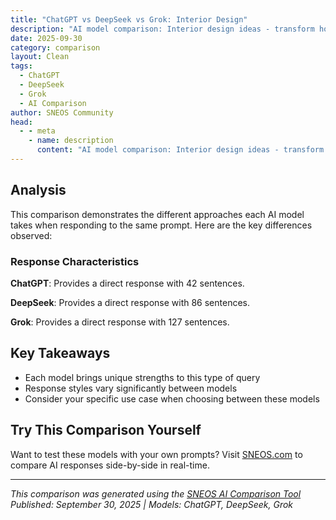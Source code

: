 ```yaml
---
title: "ChatGPT vs DeepSeek vs Grok: Interior Design"
description: "AI model comparison: Interior design ideas - transform home on budget..."
date: 2025-09-30
category: comparison
layout: Clean
tags:
  - ChatGPT
  - DeepSeek
  - Grok
  - AI Comparison
author: SNEOS Community
head:
  - - meta
    - name: description
      content: "AI model comparison: Interior design ideas - transform home on budget..."
---
```


<ChatComparison
  title="ChatGPT vs DeepSeek vs Grok: Interior Design"
  prompt="Interior design ideas - transform home on budget"
  :responses='{
    "ChatGPT": "Transforming your home on a budget is entirely possible with some creativity and smart planning. Here are several interior design ideas to refresh your space without overspending:\n\n### 1. **Declutter and Deep Clean**\n- Start by removing unnecessary items to create a more open and inviting space.\n- A clean home instantly feels more refreshed and organized.\n\n### 2. **Rearrange Furniture**\n- Changing the layout of your furniture can dramatically alter the look and feel of a room.\n- Try new configurations to improve flow and highlight focal points like windows or fireplaces.\n\n### 3. **DIY Accent Wall**\n- Use affordable paint to create an accent wall.\n- Consider patterns like stripes, stencils, or even removable wallpaper for a bold statement.\n- A fresh coat of paint can brighten a room instantly.\n\n### 4. **Update Soft Furnishings**\n- Swap out or add throw pillows, blankets, or curtains with budget-friendly fabrics.\n- These small touches add color and texture without major expense.\n\n### 5. **Use Mirrors to Enhance Light**\n- Strategically place mirrors to reflect natural light and make rooms appear larger.\n- Thrift stores often have affordable mirrors that you can repaint or repurpose.\n\n### 6. **Add Greenery**\n- Houseplants bring life to any space and improve air quality.\n- Look for easy-to-care-for plants like pothos, snake plants, or succulents.\n\n### 7. **Repurpose and Upcycle**\n- Give new life to old furniture with paint, new hardware, or reupholstering.\n- Turn unused items into decor, such as stacking books as a side table or using baskets for storage.\n\n### 8. **Lighting Upgrade**\n- Replace outdated light fixtures with stylish, affordable alternatives or add floor/table lamps.\n- Use warm bulbs to create cozy ambiance.\n\n### 9. **Create Art Displays**\n- Frame prints, photos, or fabric samples to create personalized gallery walls.\n- Use printable art from free online resources or make your own.\n\n### 10. **Add Rugs**\n- A rug can define a space and add warmth.\n- Look for sales or inexpensive options like flatweave rugs.\n\n### 11. **Use Open Shelving**\n- Replace some cabinet doors with open shelves to display decor and frequently used items.\n- Paint and style shelving to match your design aesthetic.\n\n### 12. **Personalize with Accessories**\n- Incorporate affordable accessories like candles, vases, or decorative trays.\n- Swap out cabinet knobs and drawer pulls for a quick update.\n\n---\n\n### Bonus Tips:\n- Shop at thrift stores, flea markets, and online marketplaces for budget finds.\n- Keep a consistent color palette for a cohesive look.\n- Plan and prioritize updates to focus on high-impact areas first.\n\nIf you want ideas tailored to a specific room or style, let me know!",
    "DeepSeek": "Of course! Transforming your home on a budget is all about creativity, strategy, and a little bit of elbow grease. You don\u0027t need a massive budget to make a huge impact.\n\nHere is a comprehensive guide to interior design ideas that will transform your home without breaking the bank.\n\n### The Golden Rules of Budget Design\n\n1.  **Declutter First:** This is free! A clean, clutter-free space instantly looks more spacious and intentional.\n2.  **Paint is Your Best Friend:** It\u0027s the most cost-effective way to change the entire mood of a room.\n3.  **Thrift, Don\u0027t Buy New:** Second-hand stores, Facebook Marketplace, and garage sales are treasure troves.\n4.  **DIY Where You Can:** A little effort can save you a lot of money.\n5.  **Focus on High-Impact, Low-Cost Changes:** Think soft furnishings, lighting, and accessories.\n\n---\n\n### Room-by-Room Transformation Ideas\n\n#### **1. The Living Room: The Heart of the Home**\n\n*   **Rearrange the Furniture:** It\u0027s free! Try floating your sofa away from the walls, creating a cozy conversation area.\n*   **Create an Accent Wall:** Paint one wall a bold color or use removable wallpaper for a dramatic, renter-friendly focal point.\n*   **Update Soft Furnishings:** New throw pillows and a cozy blanket in a modern texture (like chunky knit) or pattern can completely change the look of your sofa.\n*   **Change Your Lighting:** Swap out a dated lampshade. Add a stylish (but affordable) floor lamp from IKEA or Target to create ambient lighting instead of relying on harsh overhead lights.\n*   **DIY Artwork:** Frame beautiful fabric scraps, create your own abstract painting on a canvas, or frame high-quality posters or pages from a calendar.\n*   **Style Your Surfaces:** Declutter shelves and coffee tables, then style them with a stack of books, a small plant, and a decorative object.\n\n#### **2. The Bedroom: Your Personal Sanctuary**\n\n*   **Invest in Your Bed:** You don\u0027t need a new bed frame. Instead, invest in a new duvet cover and pillowcases. A crisp, white set with textured throws looks luxurious.\n*   **Create a Bedside Table Alternative:** Use a stack of books, a small stool, a vintage suitcase, or a floating shelf.\n*   **Add a Rug:** Even if you have carpet, a well-placed rug can define the space and add color and texture.\n*   **Update Your Mirror:** Find an ornate or interestingly shaped mirror at a thrift store and spray-paint it a new color (like gold or black).\n*   **Improve Lighting:** Add plug-in wall sconces on either side of the bed to free up nightstand space and create a hotel-like feel.\n\n#### **3. The Kitchen: Without a Full Renovation**\n\n*   **Paint the Cabinets:** This is a game-changer. A fresh coat of white, grey, or navy on cabinet doors and new hardware (knobs and pulls) can make a 90s kitchen look modern.\n*   **Change the Hardware:** Speaking of hardware, new cabinet pulls are like jewelry for your kitchen. It\u0027s an instant upgrade.\n*   **Open Shelving:** Remove a few upper cabinet doors (or replace one cabinet with a floating shelf) to display beautiful dishes and create an airier feel.\n*   **Update the Faucet:** A new, modern faucet can be a splurge, but it makes a big visual impact every day.\n*   **Add a Backsplash:** Use peel-and-stick tile decals. They are affordable, renter-friendly, and come in amazing designs that look like real tile.\n*   **Countertop Resurfacing:** For a bit more money, you can use countertop paint or concrete overlay kits to transform laminate counters.\n\n#### **4. The Bathroom: Small Space, Big Impact**\n\n*   **Update Fixtures:** Like in the kitchen, a new faucet and showerhead can modernize the space.\n*   **Regrout and Caulk:** Scraping out old, dirty grout and applying new, clean white grout makes tiles look brand new. Re-caulk around the tub and sink for a crisp, clean finish.\n*   **Add Stylish Storage:** A sleek ladder shelf or a small wooden crate can hold towels and toiletries stylishly.\n*   **Change the Mirror:** Swap the builder-grade mirror for a framed one from a thrift store.\n*   **New Linens:** Invest in a beautiful, coordinated set of towels and a new bath mat.\n\n---\n\n### Cross-Room Budget Design Strategies\n\n#### **1. The Power of Paint**\n*   **Furniture Flip:** Find a sad-looking wooden dresser or table at a thrift store. Sand it down and paint it a vibrant color for a unique statement piece.\n*   **Color Drenching:** Paint your walls, woodwork, and even the ceiling the same color (in different sheens) for a sophisticated, modern look.\n*   **Paint the Front Door:** Boost your home\u0027s curb appeal by giving your front door a fresh, welcoming color.\n\n#### **2. Lighting is Everything**\n*   **Layer Your Light:** Use a mix of overhead, task (like desk lamps), and accent (like picture lights) lighting.\n*   **Dimmer Switches:** Install dimmer switches (a relatively easy DIY) to control the ambiance of any room.\n*   **Statement Lighting:** Find a unique vintage chandelier or pendant light second-hand. It can become the focal point of a room.\n\n#### **3. Textiles and Texture**\n*   **Rugs:** Define spaces and add warmth. Look for natural fibers like jute or sisal for an affordable, textured base.\n*   **Curtains:** Hang them high and wide to make windows look larger. Choose linen-look fabrics for a light, airy feel.\n*   **Pillows and Throws:** Mix and match textures\u2014velvet, wool, cotton, faux fur\u2014to create a cozy, layered look.\n\n#### **4. Greenery and Life**\n*   **Indoor Plants:** They purify the air and add a vibrant touch of life. Start with low-maintenance plants like snake plants, pothos, or ZZ plants.\n*   **Fresh Flowers:** A small bunch of fresh flowers from the grocery store in a simple vase can brighten any room.\n\n#### **5. Creative Wall Decor**\n*   **Gallery Wall:** Mix and match frames from thrift stores (spray paint them all the same color for cohesion). Fill them with personal photos, postcards, or your own artwork.\n*   **Wall Hanging:** Make a macram\u00E9 wall hanging or use a beautiful textile or rug as a tapestry.\n*   **Floating Shelves:** Install inexpensive floating shelves and style them with books, plants, and small objects.\n\n### Where to Shop Smart\n\n*   **Facebook Marketplace / Craigslist:** For furniture and larger items. Be patient and check often.\n*   **Thrift Stores (Goodwill, Habitat for Humanity ReStore):** For unique decor, glassware, art frames, and sometimes solid wood furniture.\n*   **IKEA \u0026 Target:** For affordable basics, textiles, and lighting. The \u0022IKEA hack\u0022 community is huge for a reason!\n*   **Estate Sales \u0026 Garage Sales:** Often the best place to find high-quality, solid wood furniture for a steal.\n*   **DIY \u0026 Hardware Stores:** For paint, supplies, and materials for your projects.\n\n**Final Pro-Tip:** **Focus on one room at a time.** This prevents you from feeling overwhelmed and spreading your budget too thin. Finish one space, enjoy it, and then move on to the next.\n\nHappy decorating! You can absolutely create a home you love on a budget.",
    "Grok": "Transforming your home on a budget is absolutely achievable with some creativity, resourcefulness, and strategic planning. Here are some interior design ideas to refresh your space without breaking the bank:\n\n---\n\n### 1. **Declutter and Organize First**\n- **Why?** A clutter-free space instantly looks bigger, cleaner, and more polished.\n- **How?** Sort through your belongings, donate or sell items you no longer need, and invest in affordable storage solutions like baskets, bins, or under-bed storage. Use stackable shelves or repurpose old furniture for organization.\n- **Cost:** Free (decluttering) or under $20 for basic storage solutions (e.g., dollar store bins).\n\n---\n\n### 2. **Repaint for a Fresh Look**\n- **Why?** A new coat of paint can completely transform a room and is one of the most cost-effective updates.\n- **How?**\n  - Choose light, neutral colors (white, beige, soft gray) to make spaces feel larger and brighter.\n  - Paint an accent wall in a bold color for a pop of personality.\n  - Repaint old furniture or cabinets for a modern look (e.g., kitchen cabinets in a trendy matte black or sage green).\n  - Use leftover paint for small DIY projects like painting frames or plant pots.\n- **Cost:** $30\u2013$50 per gallon of paint (covers ~350 sq. ft.) \u002B brushes/rollers (~$10). Look for paint sales or mismatched cans at hardware stores for discounts.\n\n---\n\n### 3. **Swap Out or Update Textiles**\n- **Why?** Fabrics can change the vibe of a room instantly without major investment.\n- **How?**\n  - Replace or add throw pillows, cushions, and blankets in trendy colors or patterns.\n  - Buy inexpensive curtain panels or make your own using budget fabric.\n  - Lay down a thrifted or discounted area rug to define a space.\n  - Reupholster old chairs or ottomans with affordable fabric (use a staple gun for an easy DIY).\n- **Cost:** $5\u2013$20 per pillow or throw, $10\u2013$50 for rugs/curtains at discount stores like Walmart, Target, or thrift shops.\n\n---\n\n### 4. **Rearrange Furniture for a New Layout**\n- **Why?** Changing the layout can make your space feel brand new without spending a dime.\n- **How?**\n  - Move furniture to create better flow or focal points (e.g., angle a sofa toward a window or TV).\n  - Swap pieces between rooms for a fresh perspective (e.g., a bedroom side table as a living room accent).\n  - Use online room planning tools (like Planner 5D) to experiment with layouts for free.\n- **Cost:** Free!\n\n---\n\n### 5. **Add Affordable Lighting**\n- **Why?** Lighting can set the mood and make a space feel cozy or modern.\n- **How?**\n  - Swap out old lampshades for new ones in bold colors or patterns.\n  - Add string lights or fairy lights for a whimsical touch (great for bedrooms or patios).\n  - Use thrift store lamps and repaint the bases.\n  - Install peel-and-stick LED strips under cabinets or shelves for modern, ambient lighting.\n- **Cost:** $5\u2013$15 for string lights or LED strips on Amazon, $10\u2013$20 for secondhand lamps.\n\n---\n\n### 6. **Incorporate Greenery**\n- **Why?** Plants add life, color, and texture to any space.\n- **How?**\n  - Buy low-maintenance plants like pothos, snake plants, or succulents.\n  - Use thrifted or repurposed containers (like mason jars or old mugs) as planters.\n  - Propagate existing plants by cutting and rooting them in water for free.\n  - Hang plants using cheap macrame holders or wall-mounted shelves.\n- **Cost:** $3\u2013$10 per small plant at local nurseries or big-box stores; free if you propagate.\n\n---\n\n### 7. **DIY Wall Art and Decor**\n- **Why?** Personalized decor adds character without the high price tag of store-bought art.\n- **How?**\n  - Create a gallery wall with thrifted frames, family photos, or free printable art from sites like Pinterest.\n  - Paint or stencil designs on canvases bought from dollar stores.\n  - Make wall hangings using yarn, fabric scraps, or driftwood.\n  - Use washi tape or removable wallpaper to create temporary accent patterns on walls.\n- **Cost:** $1\u2013$5 per frame or canvas at thrift stores, under $10 for craft supplies.\n\n---\n\n### 8. **Shop Secondhand and Upcycle**\n- **Why?** Thrift stores, garage sales, and online marketplaces are goldmines for unique, budget-friendly finds.\n- **How?**\n  - Look for furniture, mirrors, or decor at places like Goodwill, Habitat for Humanity ReStores, or Facebook Marketplace.\n  - Refinish old furniture with sandpaper and paint or stain (e.g., turn a dated dresser into a chic piece).\n  - Repurpose items\u2014old crates as shelves, mason jars as vases, or ladders as blanket holders.\n- **Cost:** $5\u2013$50 depending on the item; refinishing supplies ~$10\u2013$20.\n\n---\n\n### 9. **Update Hardware and Fixtures**\n- **Why?** Small changes like new knobs or handles can modernize furniture and cabinetry.\n- **How?**\n  - Replace outdated cabinet pulls or drawer knobs with sleek, modern ones (think brass or matte black).\n  - Spray-paint existing hardware for a new finish if replacing isn\u2019t in the budget.\n  - Swap out old light switch covers for decorative ones.\n- **Cost:** $1\u2013$5 per knob/handle at discount stores or Amazon; spray paint ~$5.\n\n---\n\n### 10. **Add Mirrors for Depth and Light**\n- **Why?** Mirrors reflect light and make small spaces appear larger.\n- **How?**\n  - Hang a large mirror (or group small ones) on a wall opposite a window to bounce light around.\n  - Look for affordable mirrors at thrift stores or dollar shops.\n  - Repaint or distress outdated mirror frames for a trendy look.\n- **Cost:** $5\u2013$20 for small mirrors at discount or secondhand stores.\n\n---\n\n### 11. **Focus on One Room or Area at a Time**\n- **Why?** Tackling smaller projects prevents overwhelm and keeps costs manageable.\n- **How?**\n  - Pick a high-impact area like the living room or entryway to start.\n  - Use a mix of the ideas above to refresh the space (e.g., paint \u002B new pillows \u002B plants).\n  - Move to the next area once the first is complete.\n- **Cost:** Depends on the project, but breaking it down helps spread expenses over time.\n\n---\n\n### 12. **Use Temporary or Reversible Updates**\n- **Why?** Great for renters or those who like to change things up often.\n- **How?**\n  - Apply peel-and-stick wallpaper or decals for an accent wall (easy to remove).\n  - Use removable adhesive hooks for hanging art or shelves.\n  - Lay down vinyl floor tiles or rugs to cover outdated flooring.\n- **Cost:** $10\u2013$30 for peel-and-stick wallpaper rolls or vinyl tiles on Amazon or Home Depot.\n\n---\n\n### Budget Tips:\n- **Set a Budget:** Decide on a total amount (e.g., $100\u2013$200) and prioritize high-impact changes.\n- **Shop Sales and Discounts:** Check clearance sections at stores like IKEA, Target, or HomeGoods.\n- **DIY Whenever Possible:** Save labor costs by doing projects yourself with tutorials on YouTube or Pinterest.\n- **Repurpose What You Have:** Look around your home for items that can be reused in new ways before buying anything.\n\n---\n\n### Sample Budget Breakdown for a Living Room Refresh ($150 Total):\n- Paint (1 gallon for an accent wall): $30\n- Throw pillows (4 at $5 each): $20\n- Thrifted rug: $25\n- Plants (3 small ones at $5 each): $15\n- DIY wall art (frames \u002B supplies): $10\n- String lights: $10\n- Secondhand mirror: $15\n- New cabinet knobs (pack of 10): $15\n\n---\n\n### Final Thoughts:\nFocus on changes that align with your personal style\u2014whether it\u2019s boho, minimalist, or farmhouse\u2014and don\u2019t rush the process. Small, intentional updates over time can make a big difference. Also, follow budget decor accounts on Instagram or Pinterest for endless inspiration!\n\nWhat\u2019s your favorite style or specific room you want to transform? I can tailor more ideas if needed!"
  }'
  published-date="22:46"
/>

## Analysis

This comparison demonstrates the different approaches each AI model takes when responding to the same prompt. Here are the key differences observed:

### Response Characteristics

**ChatGPT**: Provides a direct response with 42 sentences. 

**DeepSeek**: Provides a direct response with 86 sentences. 

**Grok**: Provides a direct response with 127 sentences. 

## Key Takeaways

- Each model brings unique strengths to this type of query
- Response styles vary significantly between models
- Consider your specific use case when choosing between these models

## Try This Comparison Yourself

Want to test these models with your own prompts? Visit [SNEOS.com](https://sneos.com) to compare AI responses side-by-side in real-time.

---

*This comparison was generated using the [SNEOS AI Comparison Tool](https://sneos.com)*
*Published: September 30, 2025 | Models: ChatGPT, DeepSeek, Grok*
